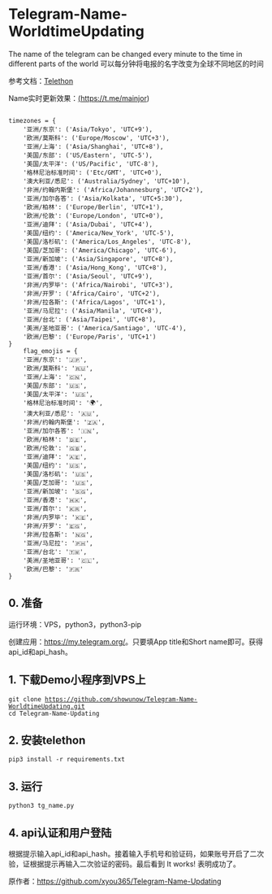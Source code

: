 # Telegram-Name-WorldtimeUpdating  

The name of the telegram can be changed every minute to the time in different parts of the world
可以每分钟将电报的名字改变为全球不同地区的时间

参考文档：<a href="https://telethon.readthedocs.io/en/stable/">Telethon</a>

Name实时更新效果：<a href="https://t.me/mainjor">(https://t.me/mainjor)</a>

<code>
timezones = {
    '亚洲/东京': ('Asia/Tokyo', 'UTC+9'),
    '欧洲/莫斯科': ('Europe/Moscow', 'UTC+3'),
    '亚洲/上海': ('Asia/Shanghai', 'UTC+8'),
    '美国/东部': ('US/Eastern', 'UTC-5'),
    '美国/太平洋': ('US/Pacific', 'UTC-8'),
    '格林尼治标准时间': ('Etc/GMT', 'UTC+0'),
    '澳大利亚/悉尼': ('Australia/Sydney', 'UTC+10'),
    '非洲/约翰内斯堡': ('Africa/Johannesburg', 'UTC+2'),
    '亚洲/加尔各答': ('Asia/Kolkata', 'UTC+5:30'),
    '欧洲/柏林': ('Europe/Berlin', 'UTC+1'),
    '欧洲/伦敦': ('Europe/London', 'UTC+0'),
    '亚洲/迪拜': ('Asia/Dubai', 'UTC+4'),
    '美国/纽约': ('America/New_York', 'UTC-5'),
    '美国/洛杉矶': ('America/Los_Angeles', 'UTC-8'),
    '美国/芝加哥': ('America/Chicago', 'UTC-6'),
    '亚洲/新加坡': ('Asia/Singapore', 'UTC+8'),
    '亚洲/香港': ('Asia/Hong_Kong', 'UTC+8'),
    '亚洲/首尔': ('Asia/Seoul', 'UTC+9'),
    '非洲/内罗毕': ('Africa/Nairobi', 'UTC+3'),
    '非洲/开罗': ('Africa/Cairo', 'UTC+2'),
    '非洲/拉各斯': ('Africa/Lagos', 'UTC+1'),
    '亚洲/马尼拉': ('Asia/Manila', 'UTC+8'),
    '亚洲/台北': ('Asia/Taipei', 'UTC+8'),
    '美洲/圣地亚哥': ('America/Santiago', 'UTC-4'),
    '欧洲/巴黎': ('Europe/Paris', 'UTC+1')
}
    flag_emojis = {
    '亚洲/东京': '🇯🇵',
    '欧洲/莫斯科': '🇷🇺',
    '亚洲/上海': '🇨🇳',
    '美国/东部': '🇺🇸',
    '美国/太平洋': '🇺🇸',
    '格林尼治标准时间': '🌍',
    '澳大利亚/悉尼': '🇦🇺',  
    '非洲/约翰内斯堡': '🇿🇦',
    '亚洲/加尔各答': '🇮🇳',
    '欧洲/柏林': '🇩🇪',
    '欧洲/伦敦': '🇬🇧',
    '亚洲/迪拜': '🇦🇪',
    '美国/纽约': '🇺🇸',
    '美国/洛杉矶': '🇺🇸',
    '美国/芝加哥': '🇺🇸',
    '亚洲/新加坡': '🇸🇬',
    '亚洲/香港': '🇭🇰',
    '亚洲/首尔': '🇰🇷',
    '非洲/内罗毕': '🇰🇪',
    '非洲/开罗': '🇪🇬',
    '非洲/拉各斯': '🇳🇬',
    '亚洲/马尼拉': '🇵🇭',
    '亚洲/台北': '🇹🇼',
    '美洲/圣地亚哥': '🇨🇱',
    '欧洲/巴黎': '🇫🇷'
}
</code>

## 0. 准备

运行环境：VPS，python3，python3-pip

创建应用：<a href="https://my.telegram.org/">https://my.telegram.org/</a>。只要填App title和Short name即可。获得api_id和api_hash。

## 1. 下载Demo小程序到VPS上

<code>git clone https://github.com/showunow/Telegram-Name-WorldtimeUpdating.git</code>\
<code>cd Telegram-Name-Updating</code>

## 2. 安装telethon

<code>pip3 install -r requirements.txt</code>

## 3. 运行

<code>python3 tg_name.py</code>

## 4. api认证和用户登陆

根据提示输入api_id和api_hash。接着输入手机号和验证码，如果账号开启了二次验，证根据提示再输入二次验证的密码。最后看到 It works! 表明成功了。

原作者：https://github.com/xyou365/Telegram-Name-Updating
